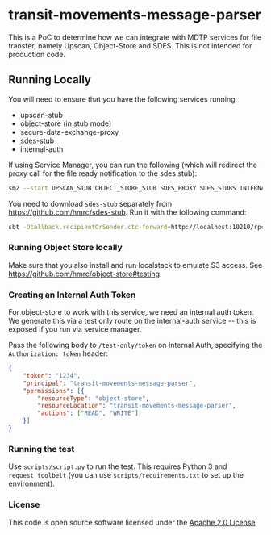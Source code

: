 
# transit-movements-message-parser

This is a PoC to determine how we can integrate with MDTP services for file transfer, namely Upscan, Object-Store and SDES. This is not intended for production code.

## Running Locally

You will need to ensure that you have the following services running:

* upscan-stub
* object-store (in stub mode)
* secure-data-exchange-proxy
* sdes-stub
* internal-auth

If using Service Manager, you can run the following (which will redirect the proxy call for the file ready notification to the sdes stub):

```bash
sm2 --start UPSCAN_STUB OBJECT_STORE_STUB SDES_PROXY SDES_STUBS INTERNAL_AUTH --appendArgs '{"SDES_PROXY": ["-Dauditing.enabled=false", "-Dmicroservice.services.acl.unrestricted-file-types.0=S18", "-Dmicroservice.services.event.port=9191", "-Dmicroservice.services.event.path=/sdes-stub"]}'
```

You need to download `sdes-stub` separately from https://github.com/hmrc/sdes-stub. Run it with the following command:

```bash
sbt -Dcallback.recipientOrSender.ctc-forward=http://localhost:10210/rpc/sdes/callback run
```

### Running Object Store locally

Make sure that you also install and run localstack to emulate S3 access. See https://github.com/hmrc/object-store#testing.

### Creating an Internal Auth Token

For object-store to work with this service, we need an internal auth token. We generate this via a test only route on the internal-auth service -- this is exposed if you run via service manager.

Pass the following body to `/test-only/token` on Internal Auth, specifying the `Authorization: token` header:

```json
{
    "token": "1234",
    "principal": "transit-movements-message-parser",
    "permissions": [{
        "resourceType": "object-store",
        "resourceLocation": "transit-movements-message-parser",
        "actions": ["READ", "WRITE"]
    }]
}
```

### Running the test

Use `scripts/script.py` to run the test. This requires Python 3 and `request_toolbelt` (you can use `scripts/requirements.txt` to set up the environment).

### License

This code is open source software licensed under the [Apache 2.0 License]("http://www.apache.org/licenses/LICENSE-2.0.html").
